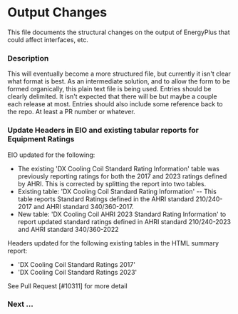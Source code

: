 Output Changes
==============

This file documents the structural changes on the output of EnergyPlus that could affect interfaces, etc.

### Description

This will eventually become a more structured file, but currently it isn't clear what format is best. As an intermediate solution, and to allow the form to be formed organically, this plain text file is being used. Entries should be clearly delimited. It isn't expected that there will be but maybe a couple each release at most. Entries should also include some reference back to the repo. At least a PR number or whatever.

### Update Headers in EIO and existing tabular reports for Equipment Ratings

EIO updated for the following:

- The existing 'DX Cooling Coil Standard Rating Information' table was previously reporting ratings for both the 2017 and 2023 ratings defined by AHRI.  This is corrected by splitting the report into two tables.
- Existing table: 'DX Cooling Coil Standard Rating Information' -- This table reports Standard Ratings defined in the AHRI standard 210/240-2017 and AHRI standard 340/360-2017.  
- New table: 'DX Cooling Coil AHRI 2023 Standard Rating Information' to report updated standard ratings defined in AHRI standard 210/240-2023 and AHRI standard 340/360-2022

Headers updated for the following existing tables in the HTML summary report:
 
- 'DX Cooling Coil Standard Ratings 2017'
- 'DX Cooling Coil Standard Ratings 2023'

See Pull Request [#10311] for more detail
 
### Next ...
